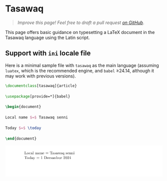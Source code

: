 # Tasawaq

<blockquote>
  <p><em>Improve this page! Feel free to draft a pull request <a href="https://github.com/latex3/babel/tree/docs/docs">on GitHub</a></em>.</p>
</blockquote>

This page offers basic guidance on typesetting a LaTeX document in the
Tasawaq language using the Latin script.

## Support with `ini` locale file

Here is a minimal sample file with `tasawaq` as the main language
(assuming `luatex`, which is the recommended engine, and `babel` ≥24.14,
although it may work with previous versions).

```tex
\documentclass[tasawaq]{article}

\usepackage[provide=*]{babel}

\begin{document}

Local name $=$ Tasawaq senni

Today $=$ \today

\end{document}
```

![](../media/locale-tasawaq.png)